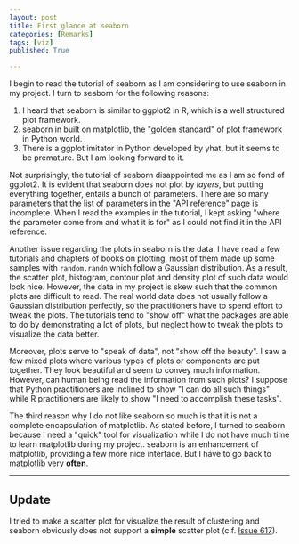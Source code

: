 ```yaml
---
layout: post 
title: First glance at seaborn
categories: [Remarks]
tags: [viz]
published: True

---
```

I begin to read the tutorial of seaborn as I am considering to use seaborn in my project. I turn to seaborn for the following reasons:

1. I heard that seaborn is similar to ggplot2 in R, which is a well structured plot framework.
2. seaborn in built on matplotlib, the "golden standard" of plot framework in Python world.
3. There is a ggplot imitator in Python developed by yhat, but it seems to be premature. But I am looking forward to it.


Not surprisingly, the tutorial of seaborn disappointed me as I am so fond of ggplot2. It is evident that seaborn does not plot by *layers*, but putting everything together, entails a bunch of parameters. There are so many parameters that the list of parameters in the "API reference" page is incomplete. When I read the examples in the tutorial, I kept asking "where the parameter come from and what it is for" as I could not find it in the API reference.

Another issue regarding the plots in seaborn is the data. I have read a few tutorials and chapters of books on plotting, most of them made up some samples with `random.randn` which follow a Gaussian distribution. As a result, the scatter plot, histogram, contour plot and density plot of such data would look nice. However, the data in my project is skew such that the common plots are difficult to read. The real world data does not usually follow a Gaussian distribution perfectly, so the practitioners have to spend effort to tweak the plots. The tutorials tend to "show off" what the packages are able to do by demonstrating a lot of plots, but neglect how to tweak the plots to visualize the data better.

Moreover, plots serve to "speak of data", not "show off the beauty". I saw a few mixed plots where various types of plots or components are put together. They look beautiful and seem to convey much information. However, can human being read the information from such plots? I suppose that Python practitioners are inclined to show "I can do all such things" while R practitioners are likely to show "I need to accomplish these tasks".

The third reason why I do not like seaborn so much is that it is not a complete encapsulation of matplotlib. As stated before, I turned to seaborn because I need a "quick" tool for visualization while I do not have much time to learn matplotlib during my project. seaborn is an enhancement of matplotlib, providing a few more nice interface. But I have to go back to matplotlib very **often**.


---

## Update

I tried to make a scatter plot for visualize the result of clustering and seaborn obviously does not support a **simple** scatter plot (c.f. [Issue 617](https://github.com/mwaskom/seaborn/issues/617#issuecomment-117198796)).

